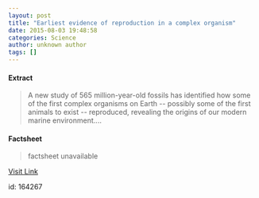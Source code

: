 ```yaml
---
layout: post
title: "Earliest evidence of reproduction in a complex organism"
date: 2015-08-03 19:48:58
categories: Science
author: unknown author
tags: []
---
```



#### Extract
>A new study of 565 million-year-old fossils has identified how some of the first complex organisms on Earth -- possibly some of the first animals to exist -- reproduced, revealing the origins of our modern marine environment....

#### Factsheet
>factsheet unavailable

[Visit Link](http://www.sciencedaily.com/releases/2015/08/150803154858.htm)

id:  164267
